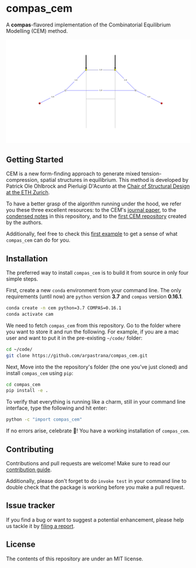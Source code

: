 # compas_cem

A **compas**-flavored implementation of the Combinatorial Equilibrium Modelling (CEM) method.

![hello_world](./docs/images/swap_dev_6fps.gif)


## Getting Started

CEM is a new form-finding approach to generate mixed tension-compression, spatial structures in equilibrium. This method is developed by Patrick Ole Ohlbrock and Pierluigi D'Acunto at the [Chair of Structural Design at the ETH Zurich](http://www.schwartz.arch.ethz.ch/). 

To have a better grasp of the algorithm running under the hood, we refer you these three excellent resources: to the CEM's [journal paper](https://www.sciencedirect.com/science/article/abs/pii/S0010448519305342), to the [condensed notes](https://github.com/arpastrana/compas_cem/tree/master/cem_method.md)  in this repository, and to the [first CEM repository](https://github.com/OleOhlbrock/CEM/) created by the authors.

Additionally, feel free to check this [first example](https://github.com/arpastrana/compas_cem/tree/master/scripts/01_hello_world.py) to get a sense of what `compas_cem` can do for you.

## Installation

The preferred way to install `compas_cem` is to build it from source in only four simple steps.

First, create a new `conda` environment from your command line. The only requirements (until now) are `python` version **3.7** and `compas` version **0.16.1**.

```bash
conda create -n cem python=3.7 COMPAS=0.16.1
conda activate cam
```

We need to fetch `compas_cem` from this repository. Go to the folder where you want to store it and run the following. For example, if you are a mac user and want to put it in the pre-existing `~/code/` folder:

```bash
cd ~/code/
git clone https://github.com/arpastrana/compas_cem.git
```

Next, Move into the the repository's folder (the one you've just cloned) and install `compas_cem` using `pip`:

```bash
cd compas_cem
pip install -e .
```

To verify that everything is running like a charm, still in your command line interface, type the following and hit enter:

```bash
python -c "import compas_cem"
```

If no errors arise, celebrate 🎉! You have a working installation of `compas_cem`.

## Contributing

Contributions and pull requests are welcome! Make sure to read our [contribution guide](https://github.com/arpastrana/compas_cem/tree/master/CONTRIBUTING.md).

Additionally, please don't forget to do ``invoke test`` in your command line to double check that the package is working before you make a pull request.

## Issue tracker

If you find a bug or want to suggest a potential enhancement,
please help us tackle it by [filing a report](https://github.com/arpastrana/compas_cem/issues).


## License

The contents of this repository are under an MIT license.
